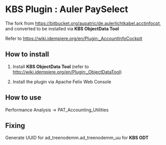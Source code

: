 # KBS Plugin : Auler PaySelect

The fork from https://bitbucket.org/aupatric/de.aulerlichtkabel.acctinfocpt, and converted to be installed via **KBS ObjectData Tool** 

Refer to https://wiki.idempiere.org/en/Plugin:_AccountInfoCockpit

## How to install

1. Install **KBS ObjectData Tool** (refer to http://wiki.idempiere.org/en/Plugin:_ObjectDataTool)

2. Install the plugin via Apache Felix Web Console

## How to use

Performance Analysis -> PAT_Accounting_Utilities

## Fixing

Generate UUID for ad_treenodemm.ad_treenodemm_uu for **KBS ODT**